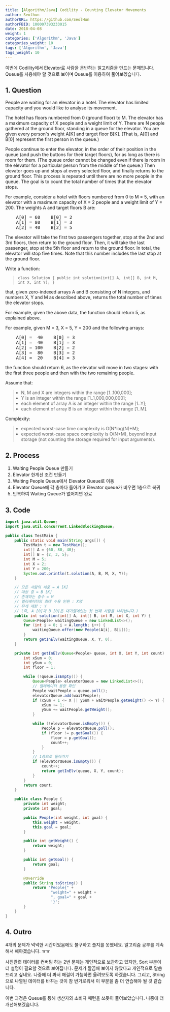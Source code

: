 ```yaml
---
title: [Algorithm/Java] Codility - Counting Elevator Movements
author: Seolhun
authorURL: https://github.com/SeolHun
authorFBID: 100007393233015
date: 2018-04-08
weight: 1
categories: ['Algorithm', 'Java']
categories_weight: 10
tags: ['Algorithm', 'Java']
tags_weight: 10
---
```

이번에 Codility에서 Elevator로 사람을 운반하는 알고리즘을 만드는 문제입니다. Queue를 사용해야 할 것으로 보이며 Queue를 이용하여 풀어보겠습니다.


## 1. Question
<div id="brinza-task-description">
<p>People are waiting for an elevator in a hotel. The elevator has limited capacity and you would like to analyse its movement.</p>
<p>The hotel has floors numbered from 0 (ground floor) to M. The elevator has a maximum capacity of X people and a weight limit of Y. There are N people gathered at the ground floor, standing in a queue for the elevator. You are given every person's weight A[K] and target floor B[K]. (That is, A[0] and B[0] represent the first person in the queue.)</p>
<p>People continue to enter the elevator, in the order of their position in the queue (and push the buttons for their target floors), for as long as there is room for them. (The queue order cannot be changed even if there is room in the elevator for a particular person from the middle of the queue.) Then elevator goes up and stops at every selected floor, and finally returns to the ground floor. This process is repeated until there are no more people in the queue. The goal is to count the total number of times that the elevator stops.</p>
<p>For example, consider a hotel with floors numbered from 0 to M = 5, with an elevator with a maximum capacity of X = 2 people and a weight limit of Y = 200. The weights A and target floors B are:</p>
<tt style="white-space:pre-wrap">    A[0] = 60    B[0] = 2
    A[1] = 80    B[1] = 3
    A[2] = 40    B[2] = 5</tt>
<p>The elevator will take the first two passengers together, stop at the 2nd and 3rd floors, then return to the ground floor. Then, it will take the last passenger, stop at the 5th floor and return to the ground floor. In total, the elevator will stop five times. Note that this number includes the last stop at the ground floor.</p>
<p>Write a function:</p>
<blockquote><p style="font-family: monospace; font-size: 9pt; display: block; white-space: pre-wrap"><tt>class Solution { public int solution(int[] A, int[] B, int M, int X, int Y); }</tt></p></blockquote>
<p>that, given zero-indexed arrays A and B consisting of N integers, and numbers X, Y and M as described above, returns the total number of times the elevator stops.</p>
<p>For example, given the above data, the function should return 5, as explained above.</p>
<p>For example, given M = 3, X = 5, Y = 200 and the following arrays:</p>
<tt style="white-space:pre-wrap">    A[0] =  40    B[0] = 3
    A[1] =  40    B[1] = 3
    A[2] = 100    B[2] = 2
    A[3] =  80    B[3] = 2
    A[4] =  20    B[4] = 3</tt>
<p>the function should return 6, as the elevator will move in two stages: with the first three people and then with the two remaining people.</p>
<p>Assume that:</p>
<blockquote><ul style="margin: 10px;padding: 0px;"><li>N, M and X are integers within the range [<span class="number">1</span>..<span class="number">100,000</span>];</li>
<li>Y is an integer within the range [<span class="number">1</span>..<span class="number">1,000,000,000</span>];</li>
<li>each element of array A is an integer within the range [<span class="number">1</span>..<span class="number">Y</span>];</li>
<li>each element of array B is an integer within the range [<span class="number">1</span>..<span class="number">M</span>].</li>
</ul>
</blockquote><p>Complexity:</p>
<blockquote><ul style="margin: 10px;padding: 0px;"><li>expected worst-case time complexity is O(N*log(N)+M);</li>
<li>expected worst-case space complexity is O(N+M), beyond input storage (not counting the storage required for input arguments).</li>
</ul>
</blockquote></div>

## 2. Process
1. Waiting People Queue 만들기
2. Elevator 한계선 조건 만들기
3. Waiting People Queue에서 Elevator Queue로 이동
4. Elevator Queue에 각 층마다 돌아가고 Elevator queue가 비우면 1층으로 복귀
5. 반복하여 Waiting Queue가 없어지면 완료

## 3. Code
```java
import java.util.Queue;
import java.util.concurrent.LinkedBlockingQueue;

public class TestMain {
    public static void main(String args[]) {
        TestMain t = new TestMain();
        int[] A = {60, 80, 40};
        int[] B = {2, 3, 5};
        int M = 5;
        int X = 2;
        int Y = 200;
        System.out.println(t.solution(A, B, M, X, Y));
    }

    // 모든 사람의 체중 = A [K]
    // 대상 층 = B [K]
    // 존재하는 층수 = M
    // 엘리베이터의 최대 수용 인원 : X명
    // 무게 제한 : Y
    // (즉, A [0]과 B [0]은 대기열에있는 첫 번째 사람을 나타냅니다.)
    public int solution(int[] A, int[] B, int M, int X, int Y) {
        Queue<People> waitingQueue = new LinkedList<>();
        for (int i = 0; i < A.length; i++) {
            waitingQueue.offer(new People(A[i], B[i]));
        }
        return getInElv(waitingQueue, X, Y, 0);
    }

    private int getInElv(Queue<People> queue, int X, int Y, int count) {
        int xSum = 0;
        int ySum = 0;
        int floor = 1;

        while (!queue.isEmpty()) {
            Queue<People> elevatorQueue = new LinkedList<>();
            // 엘레베이터 용량 확인
            People waitPeople = queue.poll();
            elevatorQueue.add(waitPeople);
            if (xSum + 1 <= X || ySum + waitPeople.getWeight() <= Y) {
                xSum += 1;
                ySum += waitPeople.getWeight();
            }

            while (!elevatorQueue.isEmpty()) {
                People p = elevatorQueue.poll();
                if (floor != p.getGoal()) {
                    floor = p.getGoal();
                    count++;
                }
            }
            // 1층으로 돌아가기
            if (elevatorQueue.isEmpty()) {
                count++;
                return getInElv(queue, X, Y, count);
            }
        }
        return count;
    }

    public class People {
        private int weight;
        private int goal;

        public People(int weight, int goal) {
            this.weight = weight;
            this.goal = goal;
        }

        public int getWeight() {
            return weight;
        }

        public int getGoal() {
            return goal;
        }

        @Override
        public String toString() {
            return "People{" +
                    "weight=" + weight +
                    ", goal=" + goal +
                    '}';
        }
    }
}
```

## 4. Outro
4개의 문제가 넉넉한 시간이었음에도 불구하고 풀지를 못했네요. 알고리즘 공부를 계속해서 해야겠습니다. ㅠㅠ

사진관련 데이터를 컨버팅 하는 2번 문제는 개인적으로 보관하고 있지만, Sort 부분이 더 설명이 필요할 것으로 보여집니다. 문제가 깔끔해 보이지 않았다고 개인적으로 말씀드리고 싶네요. 나중에 더 봐서 해결이 가능하면 올려보도록 하겠습니다. 그리고, String으로 나열된 데이터를 바꾸는 것이 참 번거로워서 이 부분을 좀 더 연습해야 될 것 같습니다.

이번 과정은 Queue를 통해 생산자와 소비자 패턴을 쓰듯이 풀어보았습니다. 나중에 더 개선해보겠습니다.

